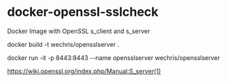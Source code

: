 # docker-openssl-sslcheck
Docker Image with OpenSSL s_client and s_server 


docker build -t wechris/opensslserver .

docker run -it -p 8443:8443 --name opensslserver wechris/opensslserver

https://wiki.openssl.org/index.php/Manual:S_server(1)